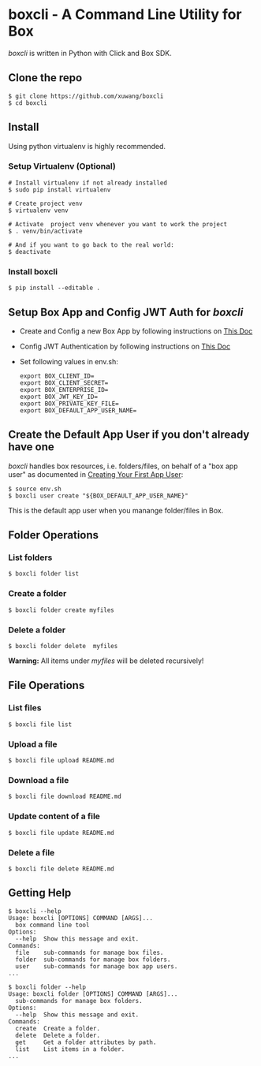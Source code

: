 # boxcli - A Command Line Utility for Box 
_boxcli_ is written in Python with Click and Box SDK.

## Clone the repo

```
$ git clone https://github.com/xuwang/boxcli
$ cd boxcli

```

## Install 
Using python virtualenv is highly recommended.

### Setup Virtualenv (Optional) 

```
# Install virtualenv if not already installed
$ sudo pip install virtualenv

# Create project venv
$ virtualenv venv

# Activate  project venv whenever you want to work the project
$ . venv/bin/activate

# And if you want to go back to the real world:
$ deactivate

```

### Install boxcli

```
$ pip install --editable .
```

## Setup Box App and Config JWT Auth for _boxcli_

* Create and Config a new Box App by following instructions on [This Doc](https://docs.box.com/docs/configuring-box-platform)
* Config JWT Authentication by following instructions on [This Doc](https://docs.box.com/docs/app-auth)
* Set following values in env.sh:

	```
	export BOX_CLIENT_ID=
	export BOX_CLIENT_SECRET=
	export BOX_ENTERPRISE_ID=
	export BOX_JWT_KEY_ID=
	export BOX_PRIVATE_KEY_FILE=
	export BOX_DEFAULT_APP_USER_NAME=
	```
	
## Create the Default App User if you don't already have one
_boxcli_ handles box resources, i.e. folders/files, on behalf of a "box app user" as documented in [Creating Your First App User](https://docs.box.com/docs/app-users):

```
$ source env.sh
$ boxcli user create "${BOX_DEFAULT_APP_USER_NAME}"
```
This is the default app user when you manange folder/files in Box.

## Folder Operations

### List folders

```
$ boxcli folder list
```

### Create a folder

```
$ boxcli folder create myfiles
```

### Delete a folder

```
$ boxcli folder delete  myfiles
```
**Warning:** All items under _myfiles_ will be deleted recursively!

## File Operations

### List files

```
$ boxcli file list
```

### Upload a file

```
$ boxcli file upload README.md
```

### Download a file

```
$ boxcli file download README.md
```

### Update content of a file

```
$ boxcli file update README.md
```

### Delete a file

```
$ boxcli file delete README.md
```

## Getting Help

```
$ boxcli --help 
Usage: boxcli [OPTIONS] COMMAND [ARGS]...
  box command line tool
Options:
  --help  Show this message and exit.
Commands:
  file    sub-commands for manage box files.
  folder  sub-commands for manage box folders.
  user    sub-commands for manage box app users.
...

$ boxcli folder --help
Usage: boxcli folder [OPTIONS] COMMAND [ARGS]...
  sub-commands for manage box folders.
Options:
  --help  Show this message and exit.
Commands:
  create  Create a folder.
  delete  Delete a folder.
  get     Get a folder attributes by path.
  list    List items in a folder.
...
```
